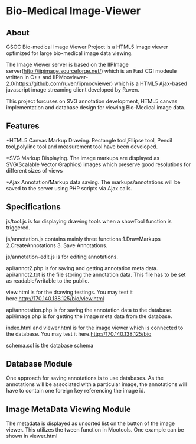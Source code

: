 Bio-Medical Image-Viewer
============

About
-----
GSOC Bio-medical Image Viewer Project is a HTML5 image viewer optimized for large bio-medical image data viewing. 

The Image Viewer server is based on the IIPImage server(http://iipimage.sourceforge.net/) which is an Fast CGI modeule written in C++ and IIPMooviewer-2.0(https://github.com/ruven/iipmooviewer) which is a HTML5 Ajax-based javascript image streaming client developed by Ruven.

This project forcuses on SVG annotation development, HTML5 canvas implementation and database design for viewing Bio-Medical image data.

Features
--------

*HTML5 Canvas Markup Drawing. Rectangle tool,Ellipse tool, Pencil tool,polyline tool and measurement tool have been developed.

*SVG Markup Displaying. The image markups are displayed as SVG(Scalable Vector Graphics) images which preserve good resolutions for different sizes of views

*Ajax Annotation/Markup data saving. The markups/annotations will be saved to the server using PHP scripts via Ajax calls.

Specifications
--------------

js/tool.js is for displaying drawing tools when a showTool function is triggered.

js/annotation.js contains mainly three functions:1.DrawMarkups 2.CreateAnnotations 3. Save Annotations.

js/annotation-edit.js is for editing annotations. 

api/annot2.php is for saving and getting annotation meta data.
api/annot2.txt is the file storing the annotation data. This file has to be set as readable/writable to the public.

view.html is for the drawing testings. You may test it here:http://170.140.138.125/bio/view.html

api/annotation.php is for saving the annotation data to the database.
api/image.php is for getting the image meta data from the database.

index.html and viewer.html is for the image viewer which is connected to the database. You may test it here.http://170.140.138.125/bio

schema.sql is the database schema

Database Module
---------------

One approach for saving annotations is to use databases. As the annotations will be associated with a particular image, the annotations will have to contain one foreign key referencing the image id.


Image MetaData Viewing Module
-----------------------------

The metadata is displayed as unsorted list on the button of the image viewer. This utilizes the tween function in Mootools. One example can be shown in viewer.html


